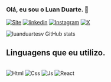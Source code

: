 ### Olá, eu sou o Luan Duarte. 👋
[![Site](https://img.shields.io/badge/website-000000?style=for-the-badge&logo=About.me&logoColor=white)](https://luanduartesv.github.io/portfolio/)
[![linkedin](https://img.shields.io/badge/LinkedIn-0077B5?style=for-the-badge&logo=linkedin&logoColor=white)](https://www.linkedin.com/in/luanduartesv/)
[![Instagram](https://img.shields.io/badge/Instagram-E4405F?style=for-the-badge&logo=instagram&logoColor=white)]([https://www.linkedin.com/in/luanduartesv/](https://www.instagram.com/luanduartesv/)https://www.instagram.com/luanduartesv/)
[![X](https://img.shields.io/badge/Twitter-1DA1F2?style=for-the-badge&logo=twitter&logoColor=white)](https://twitter.com/luanduartesv)

![luanduartesv GitHub stats](https://github-readme-stats.vercel.app/api?username=luanduartesv&show_icons=true&theme=radical)

## Linguagens que eu utilizo.
  <div style="display:inline-block;">
        <br>
        <img alt="Html" src="https://img.shields.io/badge/HTML-239120?style=for-the-badge&logo=html5&logoColor=white">
        <img alt="Css" src="https://img.shields.io/badge/CSS3-1572B6?style=for-the-badge&logo=css3&logoColor=white">
        <img alt="Js" src="https://img.shields.io/badge/JavaScript-F7DF1E?style=for-the-badge&logo=javascript&logoColor=black">
        <img alt="React" src="https://img.shields.io/badge/React-20232A?style=for-the-badge&logo=react&logoColor=61DAFB">
  </div>
